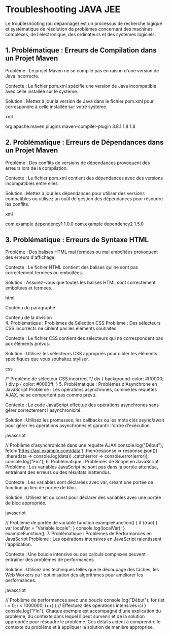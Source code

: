 # Troubleshooting JAVA JEE

Le troubleshooting (ou dépannage) est un processus de recherche logique et systématique de résolution de problèmes concernant des machines complexes, de l'électronique, des ordinateurs et des systèmes logiciels.

## 1. Problématique : Erreurs de Compilation dans un Projet Maven

Problème : Le projet Maven ne se compile pas en raison d'une version de Java incorrecte.

Contexte : Le fichier pom.xml spécifie une version de Java incompatible avec celle installée sur le système.

Solution : Mettez à jour la version de Java dans le fichier pom.xml pour correspondre à celle installée sur votre système.

xml

<!-- Problème de version de Java dans le fichier pom.xml -->
<build>
    <plugins>
        <plugin>
            <groupId>org.apache.maven.plugins</groupId>
            <artifactId>maven-compiler-plugin</artifactId>
            <version>3.8.1</version>
            <configuration>
                <source>1.8</source>
                <target>1.8</target>
            </configuration>
        </plugin>
    </plugins>
</build>

## 2. Problématique : Erreurs de Dépendances dans un Projet Maven

Problème : Des conflits de versions de dépendances provoquent des erreurs lors de la compilation.

Contexte : Le fichier pom.xml contient des dépendances avec des versions incompatibles entre elles.

Solution : Mettez à jour les dépendances pour utiliser des versions compatibles ou utilisez un outil de gestion des dépendances pour résoudre les conflits.

xml

<!-- Problème de conflit de dépendances dans le fichier pom.xml -->
<dependencies>
    <dependency>
        <groupId>com.example</groupId>
        <artifactId>dependency1</artifactId>
        <version>1.0.0</version>
    </dependency>
    <dependency>
        <groupId>com.example</groupId>
        <artifactId>dependency2</artifactId>
        <version>1.5.0</version> <!-- Mettez à jour la version pour résoudre le conflit -->
    </dependency>
</dependencies>

## 3. Problématique : Erreurs de Syntaxe HTML

Problème : Des balises HTML mal fermées ou mal emboîtées provoquent des erreurs d'affichage.

Contexte : Le fichier HTML contient des balises qui ne sont pas correctement fermées ou emboîtées.

Solution : Assurez-vous que toutes les balises HTML sont correctement emboîtées et fermées.

html

<!-- Problème de balises mal fermées dans un fichier HTML -->
<div>
    <p>Contenu du paragraphe</p>
    <div>Contenu de la division</div>
</div>
4. Problématique : Problèmes de Sélection CSS
Problème : Des sélecteurs CSS incorrects ne ciblent pas les éléments souhaités.

Contexte : Le fichier CSS contient des sélecteurs qui ne correspondent pas aux éléments prévus.

Solution : Utilisez les sélecteurs CSS appropriés pour cibler les éléments spécifiques que vous souhaitez styliser.

css

/* Problème de sélecteur CSS incorrect */
div {
    background-color: #ff0000;
}
div p {
    color: #0000ff;
}
5. Problématique : Problèmes d'Asynchrone en JavaScript
Problème : Les opérations asynchrones, comme les requêtes AJAX, ne se comportent pas comme prévu.

Contexte : Le code JavaScript effectue des opérations asynchrones sans gérer correctement l'asynchronicité.

Solution : Utilisez les promesses, les callbacks ou les mots clés async/await pour gérer les opérations asynchrones et garantir l'ordre d'exécution.

javascript

// Problème d'asynchronicité dans une requête AJAX
console.log("Début");
fetch('https://api.example.com/data')
    .then(response => response.json())
    .then(data => console.log(data))
    .catch(error => console.error(error));
console.log("Fin");
6. Problématique : Problèmes de Scope en JavaScript
Problème : Les variables JavaScript ne sont pas dans la portée attendue, entraînant des erreurs ou des résultats inattendus.

Contexte : Les variables sont déclarées avec var, créant une portée de fonction au lieu de portée de bloc.

Solution : Utilisez let ou const pour déclarer des variables avec une portée de bloc appropriée.

javascript

// Problème de portée de variable
function exampleFunction() {
    if (true) {
        var localVar = "Variable locale";
    }
    console.log(localVar);
}
exampleFunction();
7. Problématique : Problèmes de Performances en JavaScript
Problème : Les opérations intensives en JavaScript ralentissent l'application.

Contexte : Une boucle intensive ou des calculs complexes peuvent entraîner des problèmes de performances.

Solution : Utilisez des techniques telles que le découpage des tâches, les Web Workers ou l'optimisation des algorithmes pour améliorer les performances.

javascript

// Problème de performances avec une boucle
console.log("Début");
for (let i = 0; i < 1000000; i++) {
    // Effectuez des opérations intensives ici
}
console.log("Fin");
Chaque exemple est accompagné d'une explication du problème, du contexte dans lequel il peut survenir et de la solution appropriée pour résoudre le problème. Ces détails aident à comprendre le contexte du problème et à appliquer la solution de manière appropriée.
